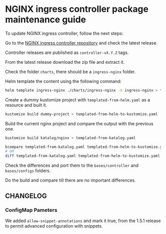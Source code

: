 # NGINX ingress controller package maintenance guide

To update NGINX ingress controller, follow the next steps:

Go to the [NGINX ingress controller repository](https://github.com/kubernetes/ingress-nginx/) and check the latest release.

Controller releases are published as `controller-vX.Y.Z` tags.

From the latest release download the zip file and extract it.

Check the folder `charts`, there should be a `ingress-nginx` folder.

Helm template the content using the following command:

```bash
helm template ingress-nginx ./charts/ingress-nginx -n ingress-nginx > templated-from-helm.yaml
```

Create a dummy kustomize project with `templated-from-helm.yaml` as a resource and built it.

```bash
kustomize build dummy-project > templated-from-helm-to-kustomize.yaml
```

Build the current nginx project and compare the output with the previous one.

```bash
kustomize build katalog/nginx > templated-from-katalog.yaml

bcompare templated-from-katalog.yaml templated-from-helm-to-kustomize.yaml
# OR 
diff templated-from-katalog.yaml templated-from-helm-to-kustomize.yaml
```

Check the differences and port them to the `bases/controller` and `bases/configs` folders.

Do the build and compare till there are no important differences.

## CHANGELOG

### ConfigMap Pameters

We added `allow-snippet-annotations` and mark it true, from the 1.5.1 release to permit advanced configuration with snippets.
